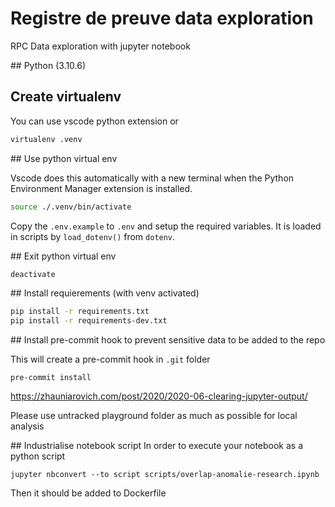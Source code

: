 # Registre de preuve data exploration

RPC Data exploration with jupyter notebook

## Python (3.10.6)

## Create virtualenv

You can use vscode python extension or

```bash
virtualenv .venv
```

## Use python virtual env

Vscode does this automatically with a new terminal
when the Python Environment Manager extension is installed.
```bash
source ./.venv/bin/activate
```

Copy the `.env.example` to `.env` and setup the required variables.
It is loaded in scripts by `load_dotenv()` from `dotenv`.

## Exit python virtual env

```bash
deactivate
```

## Install requierements (with venv activated)
```bash
pip install -r requirements.txt
pip install -r requirements-dev.txt
```

## Install pre-commit hook to prevent sensitive data to be added to the repo

This will create a pre-commit hook in `.git` folder
```
pre-commit install
```
https://zhauniarovich.com/post/2020/2020-06-clearing-jupyter-output/

Please use untracked playground folder as much as possible for local analysis

## Industrialise notebook script
In order to execute your notebook as a python script
```
jupyter nbconvert --to script scripts/overlap-anomalie-research.ipynb
```

Then it should be added to Dockerfile


